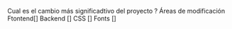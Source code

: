 Cual es el cambio más significadtivo del proyecto ? 
Áreas de modificación
Ftontend[]
Backend []
CSS     []
Fonts   []
